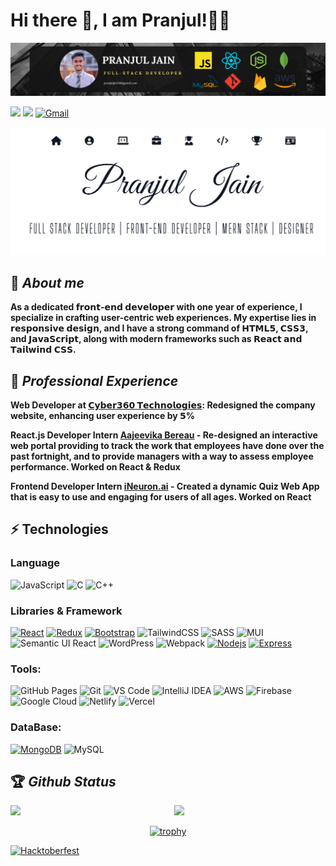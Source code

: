 <h1>Hi there 👋, I am Pranjul!🙋‍♂️</h1>

[<img src="https://github.com/Pranjuljain1602/Pranjuljain1602/blob/main/PRANJUL%20JAIN%20new%20banner.png" />](https://www.linkedin.com/in/pranjul-jain-programming-enthusiastic/)

[<img src="https://img.shields.io/badge/linkedin-%230077B5.svg?&style=for-the-badge&logo=linkedin&logoColor=white">](https://www.linkedin.com/in/pranjul-jain-programming-enthusiastic/)
[<img src="https://img.shields.io/badge/twitter-white.svg?&style=for-the-badge&logo=twitter&logoColor=%3A2F2F">](https://twitter.com/pranjuljain54)
[<img alt="Gmail" src="https://img.shields.io/badge/Gmail-D14836?style=for-the-badge&logo=gmail&logoColor=white" />](mailto:pranjuljain54@gmail.com)

[<img src="https://github.com/Pranjuljain1602/Pranjuljain1602/blob/main/portfolio%20img.png" />](https://portfolio1602.netlify.app/)


## 🚀 *About me*

**As a dedicated 𝗳𝗿𝗼𝗻𝘁-𝗲𝗻𝗱 𝗱𝗲𝘃𝗲𝗹𝗼𝗽𝗲𝗿 with one year of experience, I specialize in crafting user-centric web experiences. My expertise lies in 𝗿𝗲𝘀𝗽𝗼𝗻𝘀𝗶𝘃𝗲 𝗱𝗲𝘀𝗶𝗴𝗻, and I have a strong command of 𝗛𝗧𝗠𝗟𝟱, 𝗖𝗦𝗦𝟯, and 𝗝𝗮𝘃𝗮𝗦𝗰𝗿𝗶𝗽𝘁, along with modern frameworks such as 𝗥𝗲𝗮𝗰𝘁 𝗮𝗻𝗱 𝗧𝗮𝗶𝗹𝘄𝗶𝗻𝗱 𝗖𝗦𝗦.**

## 💼 *Professional Experience*

**Web Developer at [𝗖𝘆𝗯𝗲𝗿𝟯𝟲𝟬 𝗧𝗲𝗰𝗵𝗻𝗼𝗹𝗼𝗴𝗶𝗲𝘀](https://cyber360technologies.com/): Redesigned the company website, enhancing user experience by 𝟱%**

**React.js Developer Intern [Aajeevika Bereau](https://www.aajeevika.org/) -  Re-designed an interactive web portal providing to track the work that employees have done over the past fortnight, and to provide managers with a way to assess employee performance. Worked on React & Redux**

**Frontend Developer Intern [iNeuron.ai](https://ineuron.ai/) - Created a dynamic Quiz Web App that is easy to use and engaging for users of all ages. Worked on React**

## ⚡ Technologies
### Language
![JavaScript](https://img.shields.io/badge/-JavaScript-black?style=flat-square&logo=javascript)
![C](https://img.shields.io/badge/-C-00599C?style=flat-square&logo=c)
![C++](https://img.shields.io/badge/-C++-00599C?style=flat-square&logo=cplusplus)

### Libraries & Framework
[![React](https://img.shields.io/badge/-React-black?style=flat-square&logo=react)](https://reactjs.org/)
[![Redux](https://img.shields.io/badge/Redux%20-%23013243.svg?logo=redux&style=flat-square&logoColor=violet)](https://redux.org/)
[![Bootstrap](https://img.shields.io/badge/bootstrap-%238511FA.svg?style=flat-square&logo=bootstrap&logoColor=white)](https://getbootstrap.com/)
![TailwindCSS](https://img.shields.io/badge/tailwindcss-%2338B2AC.svg?style=flat-square&logo=tailwind-css&logoColor=white)
![SASS](https://img.shields.io/badge/SASS-hotpink.svg?style=flat-square&logo=SASS&logoColor=white)
![MUI](https://img.shields.io/badge/MUI-%230081CB.svg?style=flat-square&logo=mui&logoColor=white)
![Semantic UI React](https://img.shields.io/badge/Semantic%20UI%20React-%2335BDB2.svg?style=flat-square&logo=SemanticUIReact&logoColor=white)
![WordPress](https://img.shields.io/badge/WordPress-%23117AC9.svg?style=flat-square&logo=WordPress&logoColor=white)
![Webpack](https://img.shields.io/badge/webpack-%238DD6F9.svg?style=flat-square&logo=webpack&logoColor=black)
[![Nodejs](https://img.shields.io/badge/-Nodejs-black?style=flat-square&logo=Node.js)](https://nodejs.org/)
[![Express](https://img.shields.io/badge/Express-%234ea94b.svg?logo=express&logoColor=black)](https://express.org/)

### Tools:
![GitHub Pages](https://img.shields.io/badge/GitHub%20Pages-%23327FC7.svg?logo=github&style=flat-square&logoColor=white)
![Git](https://img.shields.io/badge/-Git-black?style=flat-square&logo=git)
![VS Code](https://img.shields.io/badge/-VS%20Code-007ACC?style=flat-square&logo=visual-studio-code)
![IntelliJ IDEA](https://img.shields.io/badge/IntelliJIDEA-000000.svg?style=flat-square&logo=intellij-idea&logoColor=white)
![AWS](https://img.shields.io/badge/AWS-%23FF9900.svg?style=flat-square&logo=amazon-aws&logoColor=white)
![Firebase](https://img.shields.io/badge/firebase-%23039BE5.svg?style=flat-square&logo=firebase)
![Google Cloud](https://img.shields.io/badge/GoogleCloud-%234285F4.svg?style=flat-square&logo=google-cloud&logoColor=white)
![Netlify](https://img.shields.io/badge/netlify-%23000000.svg?style=flat-square&logo=netlify&logoColor=#00C7B7)
![Vercel](https://img.shields.io/badge/vercel-%23000000.svg?style=flat-square&logo=vercel&logoColor=white)

### DataBase:
[![MongoDB](https://img.shields.io/badge/MongoDB-%234ea94b.svg?logo=mongodb&logoColor=white)](https://mongodb.org/)
![MySQL](https://img.shields.io/badge/mysql-%2300f.svg?style=flat-square&logo=mysql&logoColor=white)

## 🏆 *Github Status*

<img  src="https://github-readme-stats.vercel.app/api?username=Pranjuljain1602&show_icons=true&hide_border=true&theme=dark" width="48%" align="right" >
<img  src="https://github-readme-streak-stats.herokuapp.com/?user=Pranjuljain1602&theme=dark" width="48%" >
<br>

<div align="center">
  
[![trophy](https://github-profile-trophy.vercel.app/?username=Pranjuljain1602&rank=S,AAA,AA,A&theme=juicyfresh&margin-w=15)](https://github.com/ryo-ma/github-profile-trophy)

</div>

[![Hacktoberfest](https://holopin.me/pranjul1602)](https://holopin.io/@pranjul1602)


